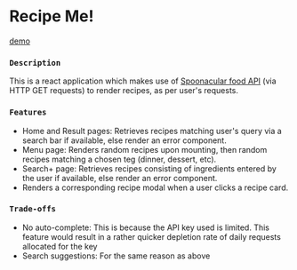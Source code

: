 # Recipe Me!
[demo](https://sellofotoyi-recipe.netlify.app)

### `Description`
This is a react application which makes use of [Spoonacular food API](https://spoonacular.com/food-api/) (via HTTP GET requests) to render recipes, as per user's requests.

### `Features`
- Home and Result pages: Retrieves recipes matching user's query via a search bar if available, else render an error component.
- Menu page: Renders random recipes upon mounting, then random recipes matching a chosen teg (dinner, dessert, etc).
- Search+ page: Retrieves recipes consisting of ingredients entered by the user if available, else render an error component.
- Renders a corresponding recipe modal when a user clicks a recipe card.

### `Trade-offs`
- No auto-complete: This is because the API key used is limited. This feature would result in a rather quicker depletion rate of daily requests allocated for the key
- Search suggestions: For the same reason as above 
